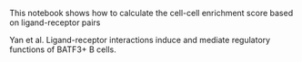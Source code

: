 This notebook shows how to calculate the cell-cell enrichment score based on ligand-receptor pairs

Yan et al. Ligand-receptor interactions induce and mediate regulatory functions of BATF3+ B cells. 
